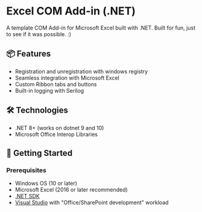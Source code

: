 # Excel COM Add-in (.NET)

A template COM Add-in for Microsoft Excel built with .NET. 
Built for fun, just to see if it was possible. :)

## 📦 Features

- Registration and unregistration with windows registry
- Seamless integration with Microsoft Excel
- Custom Ribbon tabs and buttons
- Built-in logging with Serilog

## 🛠️ Technologies

- .NET 8+ (works on dotnet 9 and 10)
- Microsoft Office Interop Libraries

## 🚀 Getting Started

### Prerequisites

- Windows OS (10 or later)
- Microsoft Excel (2016 or later recommended)
- [.NET SDK](https://dotnet.microsoft.com/download)
- [Visual Studio](https://visualstudio.microsoft.com/) with "Office/SharePoint development" workload

